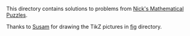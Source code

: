 This directory contains solutions to problems from
[Nick's Mathematical Puzzles][NICKS].

Thanks to [Susam][SUSAM] for drawing the TikZ pictures in [fig][FIG]
directory.

[NICKS]: http://www.qbyte.org/puzzles/
[SUSAM]: https://github.com/susam
[FIG]: ./fig
